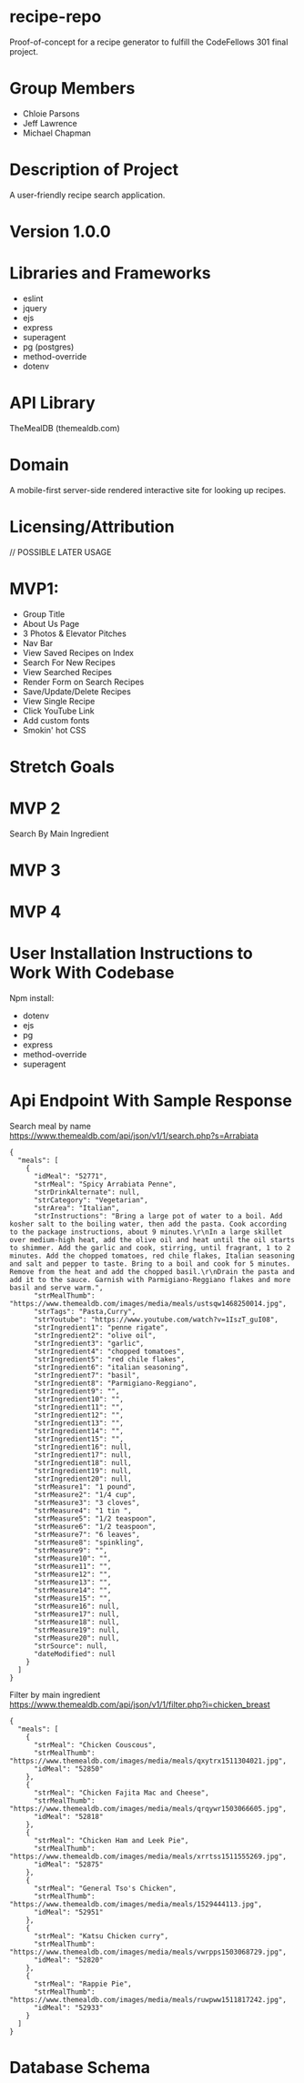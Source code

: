 # recipe-repo

Proof-of-concept for a recipe generator to fulfill the CodeFellows 301 final project.

# Group Members
* Chloie Parsons
* Jeff Lawrence
* Michael Chapman

# Description of Project
A user-friendly recipe search application.

# Version 1.0.0
# Libraries and Frameworks
* eslint
* jquery
* ejs
* express
* superagent
* pg (postgres)
* method-override
* dotenv

# API Library
TheMealDB (themealdb.com)

# Domain
A mobile-first server-side rendered interactive site for looking up recipes.

# Licensing/Attribution
// POSSIBLE LATER USAGE

# MVP1:
* Group Title
* About Us Page
* 3 Photos & Elevator Pitches
* Nav Bar
* View Saved Recipes on Index
* Search For New Recipes
* View Searched Recipes
* Render Form on Search Recipes
* Save/Update/Delete Recipes
* View Single Recipe
* Click YouTube Link
* Add custom fonts
* Smokin' hot CSS

# Stretch Goals
# MVP 2
Search By Main Ingredient

# MVP 3

# MVP 4


# User Installation Instructions to Work With Codebase

Npm install:
* dotenv
* ejs
* pg
* express
* method-override
* superagent

# Api Endpoint With Sample Response

Search meal by name
https://www.themealdb.com/api/json/v1/1/search.php?s=Arrabiata

```
{
  "meals": [
    {
      "idMeal": "52771",
      "strMeal": "Spicy Arrabiata Penne",
      "strDrinkAlternate": null,
      "strCategory": "Vegetarian",
      "strArea": "Italian",
      "strInstructions": "Bring a large pot of water to a boil. Add kosher salt to the boiling water, then add the pasta. Cook according to the package instructions, about 9 minutes.\r\nIn a large skillet over medium-high heat, add the olive oil and heat until the oil starts to shimmer. Add the garlic and cook, stirring, until fragrant, 1 to 2 minutes. Add the chopped tomatoes, red chile flakes, Italian seasoning and salt and pepper to taste. Bring to a boil and cook for 5 minutes. Remove from the heat and add the chopped basil.\r\nDrain the pasta and add it to the sauce. Garnish with Parmigiano-Reggiano flakes and more basil and serve warm.",
      "strMealThumb": "https://www.themealdb.com/images/media/meals/ustsqw1468250014.jpg",
      "strTags": "Pasta,Curry",
      "strYoutube": "https://www.youtube.com/watch?v=1IszT_guI08",
      "strIngredient1": "penne rigate",
      "strIngredient2": "olive oil",
      "strIngredient3": "garlic",
      "strIngredient4": "chopped tomatoes",
      "strIngredient5": "red chile flakes",
      "strIngredient6": "italian seasoning",
      "strIngredient7": "basil",
      "strIngredient8": "Parmigiano-Reggiano",
      "strIngredient9": "",
      "strIngredient10": "",
      "strIngredient11": "",
      "strIngredient12": "",
      "strIngredient13": "",
      "strIngredient14": "",
      "strIngredient15": "",
      "strIngredient16": null,
      "strIngredient17": null,
      "strIngredient18": null,
      "strIngredient19": null,
      "strIngredient20": null,
      "strMeasure1": "1 pound",
      "strMeasure2": "1/4 cup",
      "strMeasure3": "3 cloves",
      "strMeasure4": "1 tin ",
      "strMeasure5": "1/2 teaspoon",
      "strMeasure6": "1/2 teaspoon",
      "strMeasure7": "6 leaves",
      "strMeasure8": "spinkling",
      "strMeasure9": "",
      "strMeasure10": "",
      "strMeasure11": "",
      "strMeasure12": "",
      "strMeasure13": "",
      "strMeasure14": "",
      "strMeasure15": "",
      "strMeasure16": null,
      "strMeasure17": null,
      "strMeasure18": null,
      "strMeasure19": null,
      "strMeasure20": null,
      "strSource": null,
      "dateModified": null
    }
  ]
}
```
Filter by main ingredient
https://www.themealdb.com/api/json/v1/1/filter.php?i=chicken_breast

```
{
  "meals": [
    {
      "strMeal": "Chicken Couscous",
      "strMealThumb": "https://www.themealdb.com/images/media/meals/qxytrx1511304021.jpg",
      "idMeal": "52850"
    },
    {
      "strMeal": "Chicken Fajita Mac and Cheese",
      "strMealThumb": "https://www.themealdb.com/images/media/meals/qrqywr1503066605.jpg",
      "idMeal": "52818"
    },
    {
      "strMeal": "Chicken Ham and Leek Pie",
      "strMealThumb": "https://www.themealdb.com/images/media/meals/xrrtss1511555269.jpg",
      "idMeal": "52875"
    },
    {
      "strMeal": "General Tso's Chicken",
      "strMealThumb": "https://www.themealdb.com/images/media/meals/1529444113.jpg",
      "idMeal": "52951"
    },
    {
      "strMeal": "Katsu Chicken curry",
      "strMealThumb": "https://www.themealdb.com/images/media/meals/vwrpps1503068729.jpg",
      "idMeal": "52820"
    },
    {
      "strMeal": "Rappie Pie",
      "strMealThumb": "https://www.themealdb.com/images/media/meals/ruwpww1511817242.jpg",
      "idMeal": "52933"
    }
  ]
}
```
# Database Schema
